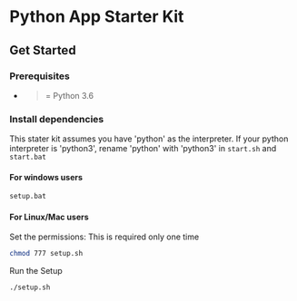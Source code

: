 # Python App Starter Kit

## Get Started

### Prerequisites

- >= Python 3.6

### Install dependencies

This stater kit assumes you have 'python' as the interpreter.
If your python interpreter is 'python3', rename 'python' with 'python3' in ```start.sh``` and ```start.bat```

#### For windows users

```bash
setup.bat
```

#### For Linux/Mac users

Set the permissions: This is required only one time

```bash
chmod 777 setup.sh
```

Run the Setup

```bash
./setup.sh
```
